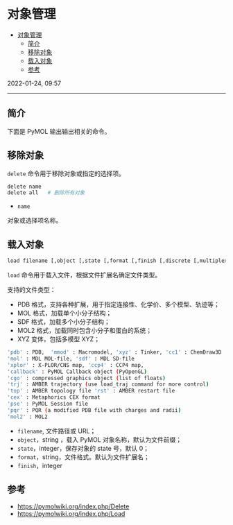 # 对象管理

- [对象管理](#对象管理)
  - [简介](#简介)
  - [移除对象](#移除对象)
  - [载入对象](#载入对象)
  - [参考](#参考)

2022-01-24, 09:57
***

## 简介

下面是 PyMOL 输出输出相关的命令。

## 移除对象

`delete` 命令用于移除对象或指定的选择项。

```sh
delete name  
delete all   # 删除所有对象
```

- `name`

对象或选择项名称。

## 载入对象

```sh
load filename [,object [,state [,format [,finish [,discrete [,multiplex ]]]]]]
```

`load` 命令用于载入文件，根据文件扩展名确定文件类型。

支持的文件类型：

- PDB 格式，支持各种扩展，用于指定连接性、化学价、多个模型、轨迹等；
- MOL 格式，加载单个小分子结构；
- SDF 格式，加载多个小分子结构；
- MOL2 格式，加载同时包含小分子和蛋白的系统；
- XYZ 变体，包括多模型 XYZ；

```sh
'pdb' : PDB,  'mmod' : Macromodel, 'xyz' : Tinker, 'cc1' : ChemDraw3D  
'mol' : MDL MOL-file, 'sdf' : MDL SD-file
'xplor' : X-PLOR/CNS map, 'ccp4' : CCP4 map,
'callback' : PyMOL Callback object (PyOpenGL)
'cgo' : compressed graphics object (list of floats)
'trj' : AMBER trajectory (use load_traj command for more control)
'top' : AMBER topology file 'rst' : AMBER restart file
'cex' : Metaphorics CEX format
'pse' : PyMOL Session file
'pqr' : PQR (a modified PDB file with charges and radii)
'mol2' : MOL2
```

- `filename`, 文件路径或 URL；
- `object`，string ，载入 PyMOL 对象名称，默认为文件前缀；
- `state`，integer，保存对象的 state 号，默认 0；
- `format`，string，文件格式。默认为文件扩展名；
- `finish`，integer



## 参考

- https://pymolwiki.org/index.php/Delete
- https://pymolwiki.org/index.php/Load
